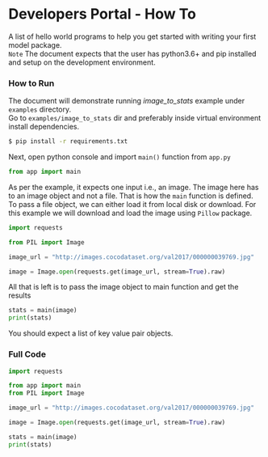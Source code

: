 # Developers Portal - How To
A list of hello world programs to help you get started with writing your first model package.<br>
`Note` The document expects that the user has python3.6+ and pip installed and setup on the development environment.

### How to Run
The document will demonstrate running *image_to_stats* example under `examples` directory.<br>
Go to `examples/image_to_stats` dir and preferably inside virtual environment install dependencies.
```bash
$ pip install -r requirements.txt
```

Next, open python console and import `main()` function from `app.py`
```py
from app import main
```

As per the example, it expects one input i.e., an image. The image here has to an image object and not a file. That is how the `main` function is defined.<br>
To pass a file object, we can either load it from local disk or download. For this example we will download and load the image using `Pillow` package.
```py
import requests

from PIL import Image

image_url = "http://images.cocodataset.org/val2017/000000039769.jpg"

image = Image.open(requests.get(image_url, stream=True).raw)
```

All that is left is to pass the image object to main function and get the results
```py
stats = main(image)
print(stats)
```

You should expect a list of key value pair objects.

### Full Code
```py
import requests

from app import main
from PIL import Image

image_url = "http://images.cocodataset.org/val2017/000000039769.jpg"

image = Image.open(requests.get(image_url, stream=True).raw)

stats = main(image)
print(stats)
```


